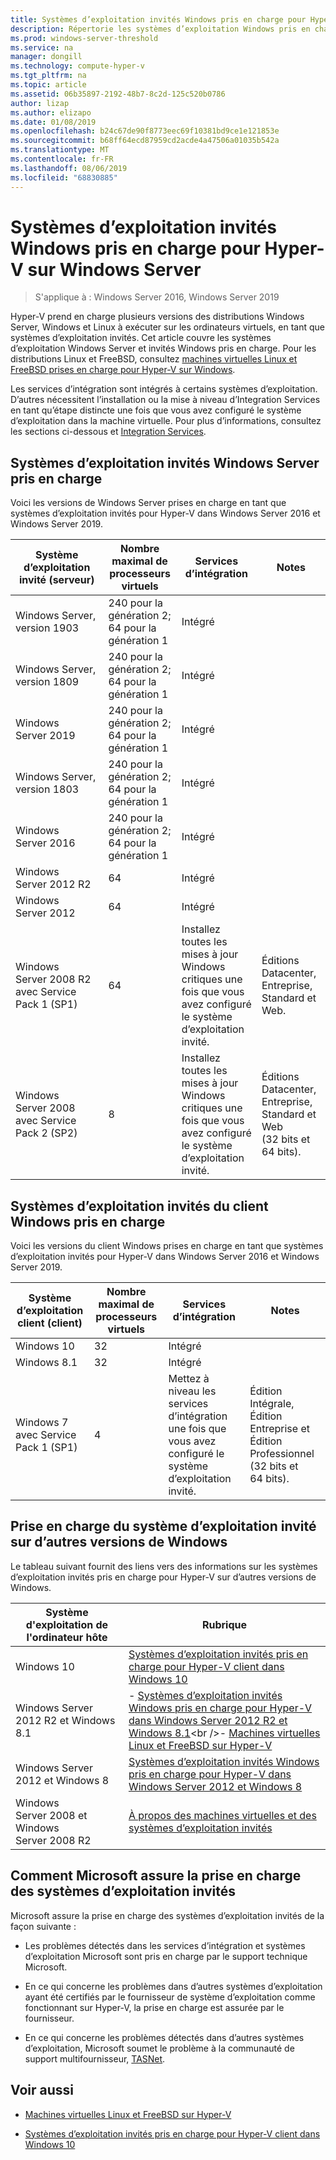 ```yaml
---
title: Systèmes d’exploitation invités Windows pris en charge pour Hyper-V sur Windows Server
description: Répertorie les systèmes d’exploitation Windows pris en charge pour une utilisation en tant qu’invité dans une machine virtuelle. Fournit également des liens vers des articles similaires pour les versions précédentes d’Hyper-V.
ms.prod: windows-server-threshold
ms.service: na
manager: dongill
ms.technology: compute-hyper-v
ms.tgt_pltfrm: na
ms.topic: article
ms.assetid: 06b35897-2192-48b7-8c2d-125c520b0786
author: lizap
ms.author: elizapo
ms.date: 01/08/2019
ms.openlocfilehash: b24c67de90f8773eec69f10381bd9ce1e121853e
ms.sourcegitcommit: b68ff64ecd87959cd2acde4a47506a01035b542a
ms.translationtype: MT
ms.contentlocale: fr-FR
ms.lasthandoff: 08/06/2019
ms.locfileid: "68830885"
---
```

# <a name="supported-windows-guest-operating-systems-for-hyper-v-on-windows-server"></a>Systèmes d’exploitation invités Windows pris en charge pour Hyper-V sur Windows Server

>S'applique à : Windows Server 2016, Windows Server 2019

Hyper-V prend en charge plusieurs versions des distributions Windows Server, Windows et Linux à exécuter sur les ordinateurs virtuels, en tant que systèmes d’exploitation invités. Cet article couvre les systèmes d’exploitation Windows Server et invités Windows pris en charge. Pour les distributions Linux et FreeBSD, consultez [machines virtuelles Linux et FreeBSD prises en charge pour Hyper-V sur Windows](Supported-Linux-and-FreeBSD-virtual-machines-for-Hyper-V-on-Windows.md).  
    
Les services d’intégration sont intégrés à certains systèmes d’exploitation. D’autres nécessitent l’installation ou la mise à niveau d’Integration Services en tant qu’étape distincte une fois que vous avez configuré le système d’exploitation dans la machine virtuelle. Pour plus d’informations, consultez les sections ci-dessous et [Integration Services](https://docs.microsoft.com/virtualization/hyper-v-on-windows/reference/integration-services).  
  
## <a name="supported-windows-server-guest-operating-systems"></a>Systèmes d’exploitation invités Windows Server pris en charge  

Voici les versions de Windows Server prises en charge en tant que systèmes d’exploitation invités pour Hyper-V dans Windows Server 2016 et Windows Server 2019. 
  
|Système d’exploitation invité (serveur)|Nombre maximal de processeurs virtuels|Services d’intégration|Notes|  
|-------------------------------------|----------------------------------------|------------------------|---------|  
|Windows Server, version 1903 |240 pour la génération 2;<br>64 pour la génération 1|Intégré||
|Windows Server, version 1809 |240 pour la génération 2;<br>64 pour la génération 1|Intégré|| 
|Windows Server 2019 |240 pour la génération 2;<br>64 pour la génération 1|Intégré||
|Windows Server, version 1803 |240 pour la génération 2;<br>64 pour la génération 1|Intégré|| 
|Windows Server 2016 |240 pour la génération 2;<br>64 pour la génération 1|Intégré|| 
|Windows Server 2012 R2 |64|Intégré||  
|Windows Server 2012 |64|Intégré||  
|Windows Server 2008 R2 avec Service Pack 1 (SP1)|64|Installez toutes les mises à jour Windows critiques une fois que vous avez configuré le système d’exploitation invité.|Éditions Datacenter, Entreprise, Standard et Web.|
|Windows Server 2008 avec Service Pack 2 (SP2)|8|Installez toutes les mises à jour Windows critiques une fois que vous avez configuré le système d’exploitation invité.|Éditions Datacenter, Entreprise, Standard et Web (32 bits et 64 bits).|  
  
## <a name="supported-windows-client-guest-operating-systems"></a>Systèmes d’exploitation invités du client Windows pris en charge  

Voici les versions du client Windows prises en charge en tant que systèmes d’exploitation invités pour Hyper-V dans Windows Server 2016 et Windows Server 2019.
  
|Système d’exploitation client (client)|Nombre maximal de processeurs virtuels|Services d’intégration|Notes|  
|-------------------------------------|----------------------------------------|------------------------|---------|  
|Windows 10|32|Intégré||  
|Windows 8.1|32|Intégré||  
|Windows 7 avec Service Pack 1 (SP1)|4|Mettez à niveau les services d’intégration une fois que vous avez configuré le système d’exploitation invité.|Édition Intégrale, Édition Entreprise et Édition Professionnel (32 bits et 64 bits).|  
  
## <a name="guest-operating-system-support-on-other-versions-of-windows"></a>Prise en charge du système d’exploitation invité sur d’autres versions de Windows  

Le tableau suivant fournit des liens vers des informations sur les systèmes d’exploitation invités pris en charge pour Hyper-V sur d’autres versions de Windows.  
  
|Système d'exploitation de l'ordinateur hôte|Rubrique|  
|-------------------------|---------|  
|Windows 10|[Systèmes d’exploitation invités pris en charge pour Hyper-V client dans Windows 10](https://docs.microsoft.com/virtualization/hyper-v-on-windows/about/supported-guest-os)|  
|Windows Server 2012 R2 et Windows 8.1|-   [Systèmes d’exploitation invités Windows pris en charge pour Hyper-V dans Windows Server 2012 R2 et Windows 8.1](https://docs.microsoft.com/previous-versions/windows/it-pro/windows-server-2012-R2-and-2012/dn792027(v=ws.11))<br />-   [Machines virtuelles Linux et FreeBSD sur Hyper-V](Supported-Linux-and-FreeBSD-virtual-machines-for-Hyper-V-on-Windows.md)|  
|Windows Server 2012 et Windows 8|[Systèmes d’exploitation invités Windows pris en charge pour Hyper-V dans Windows Server 2012 et Windows 8](https://docs.microsoft.com/previous-versions/windows/it-pro/windows-server-2012-R2-and-2012/dn792028(v=ws.11))|  
|Windows Server 2008 et Windows Server 2008 R2|[À propos des machines virtuelles et des systèmes d’exploitation invités](https://docs.microsoft.com/previous-versions/windows/it-pro/windows-server-2008-R2-and-2008/cc794868(v=ws.10))|  
  
## <a name="how-microsoft-provides-support-for-guest-operating-systems"></a>Comment Microsoft assure la prise en charge des systèmes d’exploitation invités  

Microsoft assure la prise en charge des systèmes d’exploitation invités de la façon suivante :  
  
-   Les problèmes détectés dans les services d’intégration et systèmes d’exploitation Microsoft sont pris en charge par le support technique Microsoft.  
  
-   En ce qui concerne les problèmes dans d’autres systèmes d’exploitation ayant été certifiés par le fournisseur de système d’exploitation comme fonctionnant sur Hyper-V, la prise en charge est assurée par le fournisseur.  
  
-   En ce qui concerne les problèmes détectés dans d’autres systèmes d’exploitation, Microsoft soumet le problème à la communauté de support multifournisseur, [TASNet](https://www.tsanet.org/).  
  
## <a name="see-also"></a>Voir aussi  
  
-   [Machines virtuelles Linux et FreeBSD sur Hyper-V](Supported-Linux-and-FreeBSD-virtual-machines-for-Hyper-V-on-Windows.md)  
  
-   [Systèmes d’exploitation invités pris en charge pour Hyper-V client dans Windows 10](https://docs.microsoft.com/virtualization/hyper-v-on-windows/about/supported-guest-os)  
  



